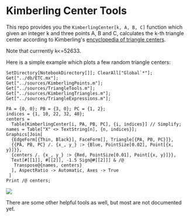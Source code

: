 # Kimberling Center Tools

This repo provides you the `KimberlingCenter[k, A, B, C]` function which given an integer k and three points A, B and C, calculates the k-th triangle center according to Kimberling's [encyclopedia of triangle centers](https://faculty.evansville.edu/ck6/encyclopedia/etc.html).

Note that currrently k<=52633.

Here is a simple example which plots a few random triangle centers:
```
SetDirectory[NotebookDirectory[]]; ClearAll["Global`*"];
Get["../db/ETC.mx"];
Get["../sources/KimberlingPoints.m"];
Get["../sources/TriangleTools.m"];
Get["../sources/KimberlingTriangles.m"];
Get["../sources/TriangleExpressions.m"];

PA = {0, 0}; PB = {3, 0}; PC = {1, 2};
indices = {1, 10, 22, 32, 40};
centers = 
  Table[KimberlingCenter[i, PA, PB, PC], {i, indices}] // Simplify;
names = Table["X" <> TextString[n], {n, indices}];
Graphics[Join[
  {EdgeForm[{Thin, Black}], FaceForm[], Triangle[{PA, PB, PC}]},
  {{PA, PB, PC} /. {x_, y_} :> {Blue, PointSize[0.02], Point[{x, y}]}},
  {centers /. {x_, y_} :> {Red, PointSize[0.01], Point[{x, y}]}},
  Text[#[[1]], #[[2]], -1.5 Sign@#[[2]]] & /@ 
   Transpose@{names, centers}
  ], AspectRatio -> Automatic, Axes -> True
 ]
Print /@ centers;
```
![](https://i.postimg.cc/WzQSTTw3/etc.png)

There are some other helpful tools as well, but most are not documented yet.